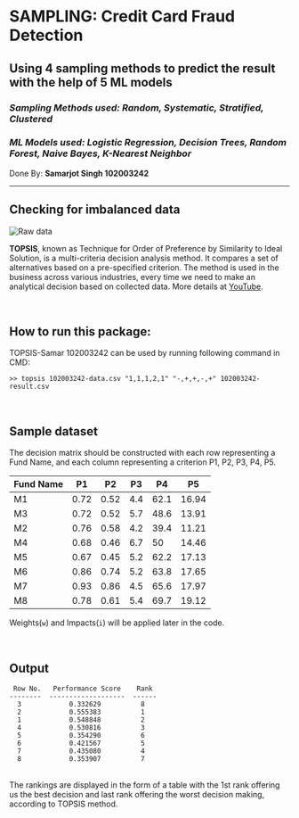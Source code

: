 # SAMPLING: Credit Card Fraud Detection
## Using 4 sampling methods to predict the result with the help of 5 ML models
### _Sampling Methods used: Random, Systematic, Stratified, Clustered_
### _ML Models used: Logistic Regression, Decision Trees, Random Forest, Naive Bayes, K-Nearest Neighbor_
Done By: **Samarjot Singh  102003242**

***


## Checking for imbalanced data

![Raw data]([http://url/to/img.png](https://github.com/Samar-001/-Credit-Card-Fraud-Detection-using-5-ML-Models/blob/main/images/raw_pie_chart.png))

**TOPSIS**, known as Technique for Order of Preference by Similarity to Ideal Solution, is a multi-criteria decision analysis method. It compares a set of alternatives based on a pre-specified criterion. The method is used in the business across various industries, every time we need to make an analytical decision based on collected data. More details at [YouTube](https://www.youtube.com/watch?v=kfcN7MuYVeI&ab_channel=ManojMathew).

<br>

## How to run this package:

TOPSIS-Samar 102003242  can be used by running following command in CMD:

```
>> topsis 102003242-data.csv "1,1,1,2,1" "-,+,+,-,+" 102003242-result.csv
```

<br>

## Sample dataset

The decision matrix should be constructed with each row representing a Fund Name, and each column representing a criterion P1, P2, P3, P4, P5.

Fund Name | P1 | P2 | P3 | P4 | P5
------------ | ------------- | ------------ | ------------- | ------------- | ------------
M1 |	0.72 | 0.52	| 4.4 | 62.1 | 16.94
M3 |	0.72 | 0.52	| 5.7 | 48.6 | 13.91
M2 |	0.76 | 0.58	| 4.2 | 39.4 | 11.21
M4 |	0.68 | 0.46	| 6.7 | 50 | 14.46
M5 |	0.67 | 0.45	| 5.2 | 62.2 | 17.13
M6 |	0.86 | 0.74	| 5.2 | 63.8 | 17.65
M7 |	0.93 | 0.86	| 4.5 | 65.6 | 17.97
M8 |	0.78 | 0.61	| 5.4 | 69.7 | 19.12

Weights(`w`) and Impacts(`i`) will be applied later in the code.

<br>

## Output

```
 Row No.   Performance Score    Rank
--------  -------------------  ------
  3            0.332629          8
  2            0.555383          1
  1            0.548848          2
  4            0.530816          3
  5            0.354290          6
  6            0.421567          5
  7            0.435080          4
  8            0.353907          7
```
<br>
The rankings are displayed in the form of a table with the 1st rank offering us the best decision and last rank offering the worst decision making, according to TOPSIS method.
